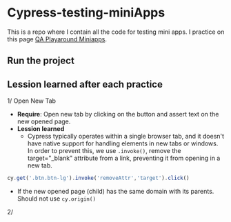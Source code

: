 # Cypress-testing-miniApps
This is a repo where I contain all the code for testing mini apps.
I practice on this page [QA Playaround Miniapps](https://qaplayground.dev/#apps). 


## Run the project

## Lession learned after each practice
1/ Open New Tab
- **Require**: Open new tab by clicking on the button and assert text on the new opened page.
- **Lession learned**
  - Cypress typically operates within a single browser tab, and it doesn't have native support for handling elements in new tabs or windows. In order to prevent this, we use `.invoke()`, remove the target="_blank" attribute from a link, preventing it from opening in a new tab.

```js
cy.get('.btn.btn-lg').invoke('removeAttr','target').click()
```

- If the new opened page (child) has the same domain with its parents. Should not use `cy.origin()`

2/ 
